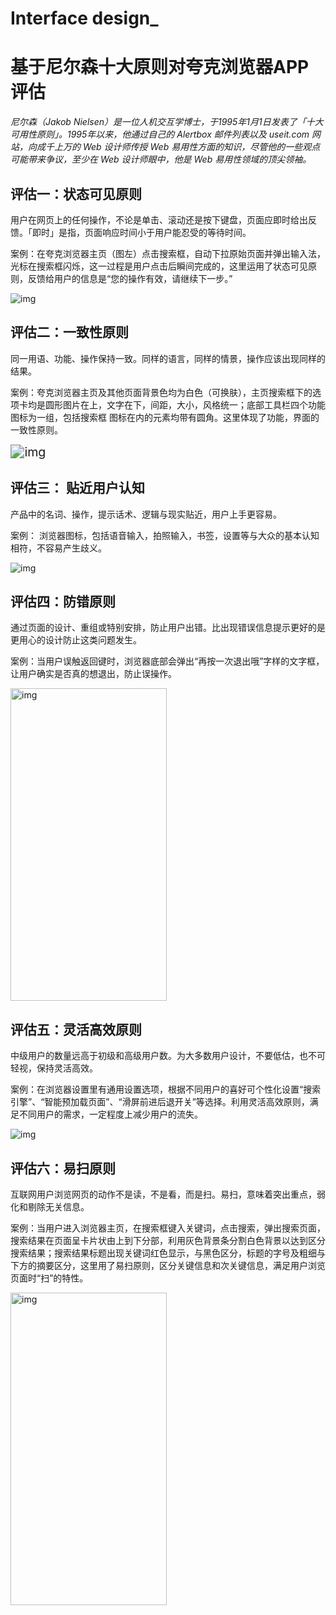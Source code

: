 # Interface design_

# 基于尼尔森十大原则对夸克浏览器APP评估

*尼尔森（Jakob Nielsen）是一位人机交互学博士，于1995年1月1日发表了「十大可用性原则」。1995年以来，他通过自己的 Alertbox 邮件列表以及 useit.com 网站，向成千上万的 Web 设计师传授 Web 易用性方面的知识，尽管他的一些观点可能带来争议，至少在 Web 设计师眼中，他是 Web 易用性领域的顶尖领袖。*




## **评估一：状态可见原则**

用户在网页上的任何操作，不论是单击、滚动还是按下键盘，页面应即时给出反馈。「即时」是指，页面响应时间小于用户能忍受的等待时间。

案例：在夸克浏览器主页（图左）点击搜索框，自动下拉原始页面并弹出输入法，光标在搜索框闪烁，这一过程是用户点击后瞬间完成的，这里运用了状态可见原则，反馈给用户的信息是“您的操作有效，请继续下一步。”

![img](https://gitee.com/hukaif/picture/raw/master/img/quark/01.png)

## **评估二：一致性原则**

同一用语、功能、操作保持一致。同样的语言，同样的情景，操作应该出现同样的结果。

案例：夸克浏览器主页及其他页面背景色均为白色（可换肤），主页搜索框下的选项卡均是圆形图片在上，文字在下，间距，大小，风格统一；底部工具栏四个功能图标为一组，包括搜索框 图标在内的元素均带有圆角。这里体现了功能，界面的一致性原则。

<img src="https://gitee.com/hukaif/picture/raw/master/img/quark/02.png" alt="img" style="zoom:140%;" />

## **评估三： 贴近用户认知**

产品中的名词、操作，提示话术、逻辑与现实贴近，用户上手更容易。

案例： 浏览器图标，包括语音输入，拍照输入，书签，设置等与大众的基本认知相符，不容易产生歧义。

![img](https://gitee.com/hukaif/picture/raw/master/img/quark/03.png)

## **评估四：防错原则**

通过页面的设计、重组或特别安排，防止用户出错。比出现错误信息提示更好的是更用心的设计防止这类问题发生。

案例：当用户误触返回键时，浏览器底部会弹出“再按一次退出哦”字样的文字框，让用户确实是否真的想退出，防止误操作。

<img src="https://gitee.com/hukaif/picture/raw/master/img/quark/04.png" alt="img" width = "250" height = "500" />

## **评估五：灵活高效原则**

中级用户的数量远高于初级和高级用户数。为大多数用户设计，不要低估，也不可轻视，保持灵活高效。

案例：在浏览器设置里有通用设置选项，根据不同用户的喜好可个性化设置“搜索引擎”、“智能预加载页面”、“滑屏前进后退开关”等选择。利用灵活高效原则，满足不同用户的需求，一定程度上减少用户的流失。

![img](https://gitee.com/hukaif/picture/raw/master/img/quark/05.png)

## **评估六：易扫原则**

互联网用户浏览网页的动作不是读，不是看，而是扫。易扫，意味着突出重点，弱化和剔除无关信息。

案例：当用户进入浏览器主页，在搜索框键入关键词，点击搜索，弹出搜索页面，搜索结果在页面呈卡片状由上到下分部，利用灰色背景条分割白色背景以达到区分搜索结果；搜索结果标题出现关键词红色显示，与黑色区分，标题的字号及粗细与下方的摘要区分，这里用了易扫原则，区分关键信息和次关键信息，满足用户浏览页面时“扫”的特性。

<img src="https://gitee.com/hukaif/picture/raw/master/img/quark/06.png" alt="img" width = "250" height = "500" />

